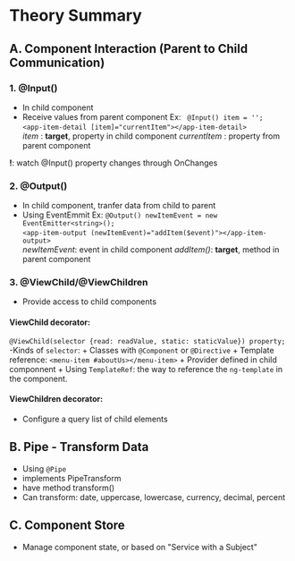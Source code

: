 # Theory Summary
## A. Component Interaction (Parent to Child Communication)
### 1. @Input()
- In child component
- Receive values from parent component
Ex: 
` @Input() item = '';` <br/>
`<app-item-detail [item]="currentItem"></app-item-detail>` <br/>
_item_ : **target**, property in child component
_currentItem_ : property from parent component

**!**: watch @Input() property changes through OnChanges

### 2. @Output()
- In child component, tranfer data from child to parent	
- Using EventEmmit
Ex:
`@Output() newItemEvent = new EventEmitter<string>();` <br/>
`<app-item-output (newItemEvent)="addItem($event)"></app-item-output>` <br/>
_newItemEvent_: event in child component
_addItem()_: **target**, method in parent component

### 3. @ViewChild/@ViewChildren
- Provide access to child components
#### ViewChild decorator:
`@ViewChild(selector {read: readValue, static: staticValue}) property;`
-Kinds of `selector`: 
	+ Classes with `@Component` or `@Directive`
	+ Template reference: `<menu-item #aboutUs></menu-item>` 
	+ Provider defined in child componnent
	+ Using `TemplateRef`: the way to reference the `ng-template` in the component.
#### ViewChildren decorator:
- Configure a query list of child elements


## B. Pipe - Transform Data
- Using `@Pipe`
- implements PipeTransform
- have method transform()
- Can transform: date, uppercase, lowercase, currency, decimal, percent

## C. Component Store
- Manage component state, or based on "Service with a Subject"

